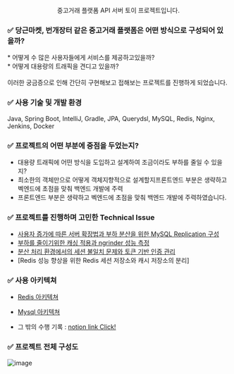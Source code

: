 <p align="center">중고거래 플랫폼 API 서버 토이 프로젝트입니다.</p>

### ✅ <span>당근마켓</span>, <span>번개장터</span> 같은 중고거래 플랫폼은 어떤 방식으로 구성되어 있을까?
<p>
* 어떻게 수 많은 사용자들에게 서비스를 제공하고있을까? <br>
* 어떻게 대용량의 트래픽을 견디고 있을까? 
  <br>
  <br>
  이러한 궁금증으로 인해 간단히 구현해보고 접해보는 프로젝트를 진행하게 되었습니다.<p>

### ✅ 사용 기술 및 개발 환경

Java, Spring Boot, IntelliJ, Gradle, JPA, Querydsl, MySQL, Redis, Nginx, Jenkins, Docker

### ✅ 프로젝트의 어떤 부분에 중점을 두었는지?

* 대용량 트래픽에 어떤 방식을 도입하고 설계하여 조금이라도 부하를 줄일 수 있을지?
* 최소한의 객체만으로 어떻게 객체지향적으로 설계할지프론트엔드 부분은 생략하고 벡엔드에 초점을 맞춰 백엔드 개발에 주력
* 프론트엔드 부분은 생략하고 벡엔드에 초점을 맞춰 백엔드 개발에 주력하였습니다.

### ✅ 프로젝트를 진행하며 고민한 Technical Issue

* [사용자 증가에 따른 서버 확장법과 부하 분산을 위한 MySQL Replication 구성](https://fluorescent-sceptre-6b9.notion.site/626c4d1235184c1c83913a6cca1ad819)
* [부하를 줄이기위한 캐싱 적용과 ngrinder 성능 측정](https://fluorescent-sceptre-6b9.notion.site/e5e730e11a4e4c40a1f1b2569c950ac4)
* [분산 처리 환경에서의 세션 불일치 문제와 토큰 기반 인증 관리](https://fluorescent-sceptre-6b9.notion.site/b0ca0b7162b748ebb5116f3193a28a27)
* [Redis 성능 향상을 위한 Redis 세션 저장소와 캐시 저장소의 분리]

### ✅ 사용 아키텍쳐
* [Redis 아키텍쳐](https://fluorescent-sceptre-6b9.notion.site/Redis-df37c069a91f4aff90f41db73b575b9b)
* [Mysql 아키텍쳐](https://fluorescent-sceptre-6b9.notion.site/Mysql-42d407fb10674feabaf60065163b49de)

* 그 밖의 수행 기록 : [notion link Click!](https://fluorescent-sceptre-6b9.notion.site/b0cf9a22d63541ea930d7b20b51d2b57)

### ✅ 프로젝트 전체 구성도
![image](https://github.com/user-attachments/assets/6955635b-d00a-44b5-aae7-6fe8a93cd2c4)

